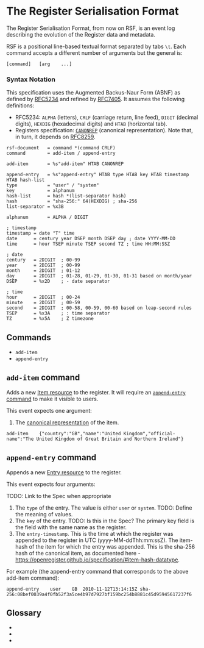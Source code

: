 # The Register Serialisation Format

The Register Serialisation Format, from now on RSF, is an event log describing
the evolution of the Register data and metadata.

RSF is a positional line-based textual format separated by tabs `\t`. Each
command accepts a different number of arguments but the general is:

```
[command]	[arg	...]
```

### Syntax Notation

This specification uses the Augmented Backus-Naur Form (ABNF) as defined by
[RFC5234](https://tools.ietf.org/html/rfc5234) and refined by
[RFC7405](https://tools.ietf.org/html/rfc7405). It assumes the following
definitions:

* RFC5234: `ALPHA` (letters), `CRLF` (carriage return, line feed), `DIGIT`
  (decimal digits), `HEXDIG` (hexadecimal digits) and `HTAB` (horizontal tab).
* Registers specification: [`CANONREP`][canon-rep] (canonical representation).
  Note that, in turn, it depends on [RFC8259](https://tools.ietf.org/html/rfc8259).

```abnf
rsf-document   = command *(command CRLF)
command        = add-item / append-entry

add-item       = %s"add-item" HTAB CANONREP

append-entry   = %s"append-entry" HTAB type HTAB key HTAB timestamp HTAB hash-list
type           = "user" / "system"
key            = alphanum
hash-list      = hash *(list-separator hash)
hash           = "sha-256:" 64(HEXDIG) ; sha-256
list-separator = %x3B

alphanum       = ALPHA / DIGIT

; timestamp
timestamp = date "T" time
date      = century year DSEP month DSEP day ; date YYYY-MM-DD
time      = hour TSEP minute TSEP second TZ ; time HH:MM:SSZ

; date
century   = 2DIGIT  ; 00-99
year      = 2DIGIT  ; 00-99
month     = 2DIGIT  ; 01-12
day       = 2DIGIT  ; 01-28, 01-29, 01-30, 01-31 based on month/year
DSEP      = %x2D    ; - date separator

; time
hour      = 2DIGIT  ; 00-24
minute    = 2DIGIT  ; 00-59
second    = 2DIGIT  ; 00-58, 00-59, 00-60 based on leap-second rules
TSEP      = %x3A    ; : time separator
TZ        = %x5A    ; Z timezone
```


## Commands

* `add-item`
* `append-entry`

## <a id="add-item-command">`add-item` command</a>

Adds a new [Item resource][item-res] to the register. It will require an
[`append-entry` command](#append-entry-command) to make it visible to users.

This event expects one argument:

1. The [canonical representation][canon-rep] of the item.

```
add-item	{"country":"GB","name":"United Kingdom","official-name":"The United Kingdom of Great Britain and Northern Ireland"}
```

## <a id="append-entry-command">`append-entry` command</a>

Appends a new [Entry resource][entry-res] to the register.

This event expects four arguments:

TODO: Link to the Spec when appropriate
1. The `type` of the entry. The value is either `user` or `system`. TODO:
   Define the meaning of values.
2. The `key` of the entry. TODO: Is this in the Spec? The primary key field is the field with the same name as the register.
3. The `entry-timestamp`. This is the time at which the register was appended to
the register in UTC (yyyy-MM-ddThh:mm:ssZ).
The item-hash of the item for which the entry was appended. This is the
sha-256 hash of the canonical item, as documented here -
https://openregister.github.io/specification/#item-hash-datatype. 

For example (the append-entry command that corresponds to the above add-item
command):

```
append-entry	user	GB	2010-11-12T13:14:15Z sha-256:08bef0039a4f0fb52f3a5ce4b97d7927bf159bc254b8881c45d95945617237f6
```


## Glossary

* [item-res]: https://openregister.github.io/specification/#item-resource
* [entry-res]: https://openregister.github.io/specification/#entry-resource
* [canon-rep]: https://openregister.github.io/specification/#sha-256-item-hash


